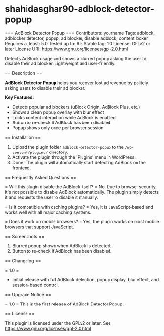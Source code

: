 # shahidasghar90-adblock-detector-popup

=== AdBlock Detector Popup ===
Contributors: yourname
Tags: adblock, adblocker detector, popup, ad blocker, disable adblock, content locker
Requires at least: 5.0
Tested up to: 6.5
Stable tag: 1.0
License: GPLv2 or later
License URI: https://www.gnu.org/licenses/gpl-2.0.html

Detects AdBlock usage and shows a blurred popup asking the user to disable their ad blocker. Lightweight and user-friendly.

== Description ==

**AdBlock Detector Popup** helps you recover lost ad revenue by politely asking users to disable their ad blocker.

**Key Features:**
- Detects popular ad blockers (uBlock Origin, AdBlock Plus, etc.)
- Shows a clean popup overlay with blur effect
- Locks content interaction while AdBlock is enabled
- Button to re-check if AdBlock has been disabled
- Popup shows only once per browser session

== Installation ==

1. Upload the plugin folder `adblock-detector-popup` to the `/wp-content/plugins/` directory.
2. Activate the plugin through the 'Plugins' menu in WordPress.
3. Done! The plugin will automatically start detecting AdBlock on the frontend.

== Frequently Asked Questions ==

= Will this plugin disable the AdBlock itself? =
No. Due to browser security, it's not possible to disable AdBlock automatically. The plugin simply detects it and requests the user to disable it manually.

= Is it compatible with caching plugins? =
Yes, it is JavaScript-based and works well with all major caching systems.

= Does it work on mobile browsers? =
Yes, the plugin works on most mobile browsers that support JavaScript.

== Screenshots ==

1. Blurred popup shown when AdBlock is detected.
2. Button to re-check if AdBlock has been disabled.

== Changelog ==

= 1.0 =
* Initial release with full AdBlock detection, popup display, blur effect, and session-based control.

== Upgrade Notice ==

= 1.0 =
This is the first release of AdBlock Detector Popup.

== License ==

This plugin is licensed under the GPLv2 or later. See https://www.gnu.org/licenses/gpl-2.0.html

